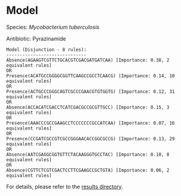 
# Model

Species: *Mycobacterium tuberculosis*

Antibiotic: Pyrazinamide

```
Model (Disjunction - 8 rules):
------------------------------
Absence(AGAAGTCGTTCTGCACGTCGACGATGATCAA) [Importance: 0.38, 2 equivalent rules]
OR
Presence(ACATGCCGGGGCGGTTCAAGCCGCCTCAACG) [Importance: 0.14, 10 equivalent rules]
OR
Presence(ACTGCCCGGGCAGTCGCCCGAACGTGTGGTG) [Importance: 0.12, 31 equivalent rules]
OR
Absence(ACCACATCGACCTCATCGACGCCGCGTTGCC) [Importance: 0.15, 3 equivalent rules]
OR
Presence(AAACCCGCCGAAGCCTCCCCCCCGCCATCAA) [Importance: 0.07, 16 equivalent rules]
OR
Presence(CCGATCGCCGTCGCCGGGAACACCGGCGCCG) [Importance: 0.13, 29 equivalent rules]
OR
Absence(AATCGAGGCGGTGTTCTACAAGGGTGCCTAC) [Importance: 0.10, 8 equivalent rules]
OR
Absence(CGTTCTCGTCGACTCCTTCGAAGCCGCTGTA) [Importance: 0.06, 2 equivalent rules]

```

For details, please refer to the [results directory](../../../../../results/scm_b/mycobacterium%20tuberculosis/pyrazinamide/repeat_10/).

